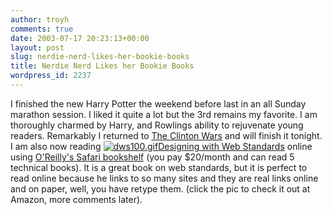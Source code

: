 ```yaml
---
author: troyh
comments: true
date: 2003-07-17 20:23:13+00:00
layout: post
slug: nerdie-nerd-likes-her-bookie-books
title: Nerdie Nerd Likes her Bookie Books
wordpress_id: 2237
---
```


I finished the new Harry Potter the weekend before last in an all Sunday marathon session.  I liked it quite a lot but the 3rd remains my favorite.  I am thoroughly charmed by Harry, and Rowlings ability to rejuvenate young readers.  Remarkably I returned to [The Clinton Wars](http://www.troyandgay.com/archives/2003/06/001514.php) and will finish it tonight.  I am also now reading [![dws100.gif](http://www.troyandgay.com/archives/dws100.gif)Designing with Web Standards](http://www.amazon.com/exec/obidos/ASIN/0735712018/recipezaar-20) online using [O'Reilly's Safari bookshelf](http://safari.oreilly.com/) (you pay $20/month and can read 5 technical books).  It is a great book on web standards, but it is perfect to read online because he links to so many sites and they are real links online and on paper, well, you have retype them. (click the pic to check it out at Amazon, more comments later).

